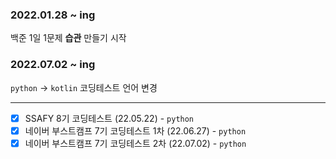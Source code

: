 ### 2022.01.28 ~ ing
백준 1일 1문제 **습관** 만들기 시작

### 2022.07.02 ~ ing
`python` -> `kotlin` 코딩테스트 언어 변경

---

- [x] SSAFY 8기 코딩테스트 (22.05.22) - `python`
- [x] 네이버 부스트캠프 7기 코딩테스트 1차 (22.06.27) - `python`
- [x] 네이버 부스트캠프 7기 코딩테스트 2차 (22.07.02) - `python`